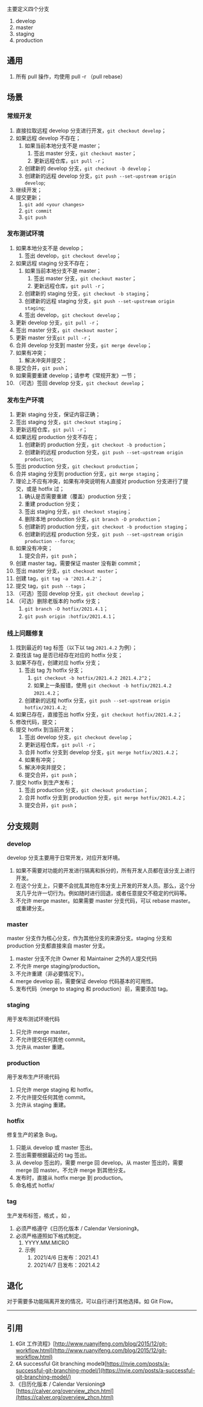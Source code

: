 
主要定义四个分支

1. develop
1. master
1. staging
1. production

## 通用

1. 所有 pull 操作，均使用 pull -r （pull rebase）

## 场景

### 常规开发

1. 直接拉取远程 develop 分支进行开发，`git checkout develop`；
1. 如果远程 develop 不存在；
    1. 如果当前本地分支不是 master；
        1. 签出 master 分支，`git checkout master`；
        1. 更新远程仓库，`git pull -r`；
    1. 创建新的 develop 分支，`git checkout -b develop`；
    1. 创建新的远程 develop 分支，`git push --set-upstream origin develop`;
1. 继续开发；
1. 提交更新；
    1. `git add <your changes>`
    1. `git commit`
    1. `git push`

### 发布测试环境

1. 如果本地分支不是 develop；
    1. 签出 develop，`git checkout develop`；
1. 如果远程 staging 分支不存在；
    1. 如果当前本地分支不是 master；
        1. 签出 master 分支，`git checkout master`；
        1. 更新远程仓库，`git pull -r`；
    1. 创建新的 staging 分支，`git checkout -b staging`；
    1. 创建新的远程 staging 分支，`git push --set-upstream origin staging`;
    1. 签出 develop，`git checkout develop`；
1. 更新 develop 分支，`git pull -r`；
1. 签出 master 分支，`git checkout master`；
1. 更新 master 分支`git pull -r`；
1. 合并 develop 分支到 master 分支，`git merge develop`；
1. 如果有冲突；
    1. 解决冲突并提交；
1. 提交合并，`git push`；
1. 如果需要重建 develop；请参考《常规开发》一节；
1. （可选）签回 develop 分支，`git checkout develop`；

### 发布生产环境

1. 更新 staging 分支，保证内容正确；
1. 签出 staging 分支，`git checkout staging`；
1. 更新远程仓库，`git pull -r`； 
1. 如果远程 production 分支不存在；
    1. 创建新的 production 分支，`git checkout -b production`；
    1. 创建新的远程 production 分支，`git push --set-upstream origin production`;
1. 签出 production 分支，`git checkout production`；
1. 合并 staging 分支到 production 分支，`git merge staging`；
1. 理论上不应有冲突，如果有冲突说明有人直接对 production 分支进行了提交，或是 hotfix 过；
    1. 确认是否需要重建（覆盖）production 分支；
    1. 重建 production 分支；
    1. 签出 staging 分支，`git checkout staging`；
    1. 删除本地 production 分支，`git branch -D production`；
    1. 创建新的 production 分支，`git checkout -b production staging`；
    1. 创建新的远程 production 分支，`git push --set-upstream origin production --force`;
1. 如果没有冲突；
    1. 提交合并，`git push`；
1. 创建 master tag，需要保证 master 没有新 commit；
1. 签出 master 分支，`git checkout master`；
1. 创建 tag，`git tag -a '2021.4.2'`；
1. 提交 tag，`git push --tags`；
1. （可选）签回 develop 分支，`git checkout develop`；
1. （可选）删除老版本的 hotfix 分支；
    1. `git branch -D hotfix/2021.4.1`；
    1. `git push origin :hotfix/2021.4.1`；

### 线上问题修复

1. 找到最近的 tag 标签（以下以 tag `2021.4.2` 为例）；
1. 查找该 tag 是否已经存在对应的 hotfix 分支；
1. 如果不存在，创建对应 hotfix 分支；
    1. 签出 tag 为 hotfix 分支；
        1. `git checkout -b hotfix/2021.4.2 2021.4.2^2`；
        1. 如果上一条报错，使用 `git checkout -b hotfix/2021.4.2 2021.4.2`；
    1. 创建新的远程 hotfix 分支，`git push --set-upstream origin hotfix/2021.4.2`;
1. 如果已存在，直接签出 hotfix 分支，`git checkout hotfix/2021.4.2`；
1. 修改代码，提交；
1. 提交 hotfix 到当前开发；
    1. 签出 develop 分支，`git checkout develop`；
    1. 更新远程仓库，`git pull -r`；
    1. 合并 hotfix 分支到 develop 分支，`git merge hotfix/2021.4.2`；
    1. 如果有冲突；
    1. 解决冲突并提交；
    1. 提交合并，`git push`；
1. 提交 hotfix 到生产发布；
    1. 签出 production 分支，`git checkout production`；
    1. 合并 hotfix 分支到 production 分支，`git merge hotfix/2021.4.2`；
    1. 提交合并，`git push`；

## 分支规则

### develop

develop 分支主要用于日常开发，对应开发环境。
1. 如果不需要对功能的开发进行隔离和拆分的，所有开发人员都在该分支上进行开发。
1. 在这个分支上，只要不会扰乱其他在本分支上开发的开发人员。那么，这个分支几乎允许一切行为。例如随时进行回退，或者任意提交不稳定的代码等。
1. 不允许 merge master。如果需要 master 分支代码，可以 rebase master。或重建分支。

### master

master 分支作为核心分支，作为其他分支的来源分支。staging 分支和 production 分支都直接来自 master 分支。
1. master 分支不允许 Owner 和 Maintainer 之外的人提交代码
1. 不允许 merge staging/production。
1. 不允许重建（非必要情况下）。
1. merge develop 前，需要保证 develop 代码基本的可用性。
1. 发布代码（merge to staging 和 production）前，需要添加 tag。

### staging

用于发布测试环境代码
1. 只允许 merge master。
1. 不允许提交任何其他 commit。
1. 允许从 master 重建。

### production

用于发布生产环境代码
1. 只允许 merge staging 和 hotfix。
1. 不允许提交任何其他 commit。
1. 允许从 staging 重建。

### hotfix

修复生产的紧急 Bug。
1. 只能从 develop 或 master 签出。
1. 签出需要根据最近的 tag 签出。
1. 从 develop 签出的，需要 merge 回 develop。从 master 签出的，需要 merge 回 master。不允许 merge 到其他分支。
1. 发布时，直接从 hotfix merge 到 production。
1. 命名格式 hotfix/<bug-id>

### tag

生产发布标签，格式 。如 ，
1. 必须严格遵守《日历化版本 / Calendar Versioning》。
1. 必须严格遵照如下格式制定。
    1. YYYY.MM.MICRO
    1. 示例
        1. 2021/4/6 日发布：2021.4.1
        1. 2021/4/7 日发布：2021.4.2

## 退化

对于需要多功能隔离开发的情况，可以自行进行其他选择。如 Git Flow。

***

## 引用

1. 《Git 工作流程》[http://www.ruanyifeng.com/blog/2015/12/git-workflow.html](http://www.ruanyifeng.com/blog/2015/12/git-workflow.html)
1. 《A successful Git branching model》[https://nvie.com/posts/a-successful-git-branching-model/](https://nvie.com/posts/a-successful-git-branching-model/)
1. 《日历化版本 / Calendar Versioning》[https://calver.org/overview_zhcn.html](https://calver.org/overview_zhcn.html)
